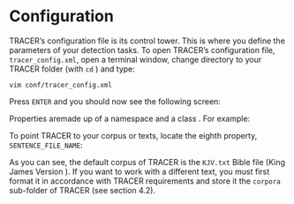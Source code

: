 # Configuration

TRACER’s configuration file is its control tower. This is where you define the parameters of your detection tasks. To open TRACER’s configuration file, `tracer_config.xml`, open a terminal window, change directory to your TRACER folder \(with `cd` \) and type:

`vim conf/tracer_config.xml`

  
Press `ENTER` and you should now see the following screen:



  


Properties aremade up of a namespace and a class . For example:

  
  


To point TRACER to your corpus or texts, locate the eighth property, `SENTENCE_FILE_NAME`:

  


As you can see, the default corpus of TRACER is the `KJV.txt` Bible file \(King James Version \). If you want to work with a different text, you must first format it in accordance with TRACER requirements and store it the `corpora` sub-folder of TRACER \(see section 4.2\).

